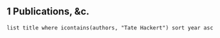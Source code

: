## 1 Publications, &c.
```dataview
list title where icontains(authors, "Tate Hackert") sort year asc
```
